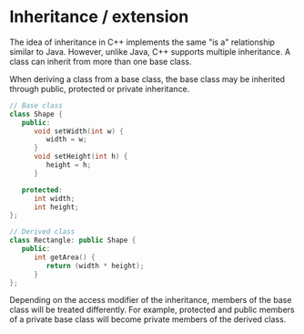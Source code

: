 # Inheritance / extension
The idea of inheritance in C++ implements the same "is a" relationship similar to Java. However, unlike Java, C++ supports multiple inheritance. A class can inherit from more than one base class.

When deriving a class from a base class, the base class may be inherited through public, protected or private inheritance.

```C++
// Base class
class Shape {
   public:
      void setWidth(int w) {
         width = w;
      }
      void setHeight(int h) {
         height = h;
      }

   protected:
      int width;
      int height;
};

// Derived class
class Rectangle: public Shape {
   public:
      int getArea() {
         return (width * height);
      }
};
```
Depending on the access modifier of the inheritance, members of the base class will be treated differently. For example, protected and public members of a private base class will become private members of the derived class.
